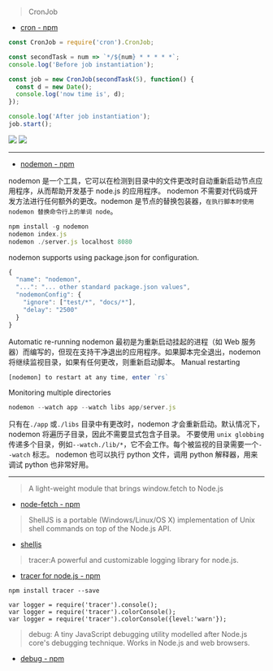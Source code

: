 > CronJob

- [cron - npm](https://www.npmjs.com/package/cron)

```javascript
const CronJob = require('cron').CronJob;

const secondTask = num => `*/${num} * * * * *`;
console.log('Before job instantiation');

const job = new CronJob(secondTask(5), function() {
  const d = new Date();
  console.log('now time is', d);
});

console.log('After job instantiation');
job.start();
```

<img src="https://loremxuetengfei.oss-cn-beijing.aliyuncs.com/node-cron-1.jpg"/>
<img src="https://loremxuetengfei.oss-cn-beijing.aliyuncs.com/node-cron-2.jpg"/>

---

- [nodemon - npm](https://www.npmjs.com/package/nodemon)

nodemon 是一个工具，它可以在检测到目录中的文件更改时自动重新启动节点应用程序，从而帮助开发基于 node.js 的应用程序。
nodemon 不需要对代码或开发方法进行任何额外的更改。nodemon 是节点的替换包装器，`在执行脚本时使用 nodemon 替换命令行上的单词 node`。

```javascript
npm install -g nodemon
nodemon index.js
nodemon ./server.js localhost 8080
```

nodemon supports using package.json for configuration.

```javascript
{
  "name": "nodemon",
  "...": "... other standard package.json values",
  "nodemonConfig": {
    "ignore": ["test/*", "docs/*"],
    "delay": "2500"
  }
}
```

Automatic re-running
nodemon 最初是为重新启动挂起的进程（如 Web 服务器）而编写的，但现在支持干净退出的应用程序。如果脚本完全退出，nodemon 将继续监视目录，如果有任何更改，则重新启动脚本。
Manual restarting

```javascript
[nodemon] to restart at any time, enter `rs`
```

Monitoring multiple directories

```javascript
nodemon --watch app --watch libs app/server.js
```

只有在`./app` 或`./libs` 目录中有更改时，nodemon 才会重新启动。默认情况下，nodemon 将遍历子目录，因此不需要显式包含子目录。
不要使用 `unix globbing`传递多个目录，例如`--watch./lib/*`，它不会工作。每个被监视的目录需要一个`--watch` 标志。
nodemon 也可以执行 python 文件，调用 python 解释器，用来调试 python 也非常好用。

---

> A light-weight module that brings window.fetch to Node.js

- [node-fetch - npm](https://www.npmjs.com/package/node-fetch)

> ShellJS is a portable (Windows/Linux/OS X) implementation of Unix shell commands on top of the Node.js API.

- [shelljs](https://www.npmjs.com/package/shelljs)

> tracer:A powerful and customizable logging library for node.js.

- [tracer for node.js - npm](https://www.npmjs.com/package/tracer)

```
npm install tracer --save

var logger = require('tracer').console();
var logger = require('tracer').colorConsole();
var logger = require('tracer').colorConsole({level:'warn'});
```

> debug: A tiny JavaScript debugging utility modelled after Node.js core's debugging technique. Works in Node.js and web browsers.

- [debug - npm](https://www.npmjs.com/package/debug)

